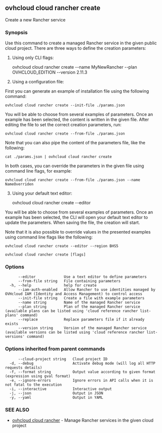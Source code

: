 ## ovhcloud cloud rancher create

Create a new Rancher service

### Synopsis

Use this command to create a managed Rancher service in the given public cloud project.
There are three ways to define the creation parameters:

1. Using only CLI flags:

	ovhcloud cloud rancher create --name MyNewRancher --plan OVHCLOUD_EDITION --version 2.11.3

2. Using a configuration file:

  First you can generate an example of installation file using the following command:

	ovhcloud cloud rancher create --init-file ./params.json

  You will be able to choose from several examples of parameters. Once an example has been selected, the content is written in the given file.
  After editing the file to set the correct creation parameters, run:

	ovhcloud cloud rancher create --from-file ./params.json

  Note that you can also pipe the content of the parameters file, like the following:

	cat ./params.json | ovhcloud cloud rancher create

  In both cases, you can override the parameters in the given file using command line flags, for example:

	ovhcloud cloud rancher create --from-file ./params.json --name NameOverriden

3. Using your default text editor:

	ovhcloud cloud rancher create --editor

  You will be able to choose from several examples of parameters. Once an example has been selected, the CLI will open your
  default text editor to update the parameters. When saving the file, the creation will start.

  Note that it is also possible to override values in the presented examples using command line flags like the following:

	ovhcloud cloud rancher create --editor --region BHS5


```
ovhcloud cloud rancher create [flags]
```

### Options

```
      --editor             Use a text editor to define parameters
      --from-file string   File containing parameters
  -h, --help               help for create
      --iam-auth-enabled   Allow Rancher to use identities managed by OVHcloud IAM (Identity and Access Management) to control access
      --init-file string   Create a file with example parameters
      --name string        Name of the managed Rancher service
      --plan string        Plan of the managed Rancher service (available plans can be listed using 'cloud reference rancher list-plans' command)
      --replace            Replace parameters file if it already exists
      --version string     Version of the managed Rancher service (available versions can be listed using 'cloud reference rancher list-versions' command)
```

### Options inherited from parent commands

```
      --cloud-project string   Cloud project ID
  -d, --debug                  Activate debug mode (will log all HTTP requests details)
  -f, --format string          Output value according to given format (expression using gval format)
  -e, --ignore-errors          Ignore errors in API calls when it is not fatal to the execution
  -i, --interactive            Interactive output
  -j, --json                   Output in JSON
  -y, --yaml                   Output in YAML
```

### SEE ALSO

* [ovhcloud cloud rancher](ovhcloud_cloud_rancher.md)	 - Manage Rancher services in the given cloud project

